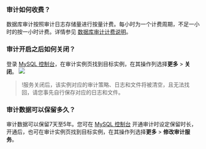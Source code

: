 ### 审计如何收费？
数据库审计按照审计日志存储量进行按量计费。每小时为一个计费周期，不足一小时的按一小时计费。详情参见 [数据库审计计费说明](https://cloud.tencent.com/document/product/236/81413)。

### 审计开启之后如何关闭？
登录 [MySQL 控制台](https://console.cloud.tencent.com/dls/mysql/policy)，在审计实例页找到目标实例，在其操作列选择**更多** > **关闭**。
![](https://qcloudimg.tencent-cloud.cn/raw/7a627480627e17f73bd89ae59a54e8da.png)

>!服务关闭后，该实例对应的审计策略、日志和文件将被清空，且无法找回，请您事先自行保存对应的日志和文件。

### 审计数据可以保留多久？
审计数据可以保留7天至5年。您可在 [MySQL 控制台](https://console.cloud.tencent.com/dls/mysql/policy) 开通审计时设定保留时长，开通后，也可在审计实例页找到目标实例，在其操作列选择**更多** > **修改审计服务**。
